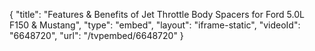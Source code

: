 {
    "title": "Features & Benefits of Jet Throttle Body Spacers for Ford 5.0L F150 & Mustang",
    "type": "embed",
    "layout": "iframe-static",
    "videoId": "6648720",
    "url": "\/tvpembed\/6648720"
}